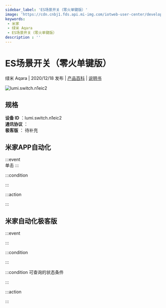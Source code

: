 ```yaml
---
sidebar_label: 'ES场景开关（零火单键版）'
image: 'https://cdn.cnbj1.fds.api.mi-img.com/iotweb-user-center/developer_1678871068397YVA1yxxM.png?GalaxyAccessKeyId=AKVGLQWBOVIRQ3XLEW&Expires=9223372036854775807&Signature=XWlVvFKyHqyzPRxr2Nf/4KmHhHc='
keywords: 
 - 米家
 - 绿米 Aqara
 - ES场景开关（零火单键版）
description : ''
---
```

# ES场景开关（零火单键版）

绿米 Aqara | 2020/12/18 发布 | [产品百科](https://home.mi.com/webapp/content/baike/product/index.html?model=lumi.switch.n1eic2/) | [说明书](https://home.mi.com/views/introduction.html?model=lumi.switch.n1eic2&region=cn)

![lumi.switch.n1eic2](https://cdn.cnbj1.fds.api.mi-img.com/iotweb-user-center/developer_1678871068397YVA1yxxM.png?GalaxyAccessKeyId=AKVGLQWBOVIRQ3XLEW&Expires=9223372036854775807&Signature=XWlVvFKyHqyzPRxr2Nf/4KmHhHc=)

## 规格  
> 
**设备 ID** ：lumi.switch.n1eic2  
**通讯协议** ：  
**极客版**  ： 待补充 


## 米家APP自动化  

:::event  
单击
:::

:::condition  

:::

:::action   

:::

## 米家自动化极客版  

:::event  

:::

:::condition  

:::

:::condition 可查询的状态条件  

:::

:::action  

:::

        
